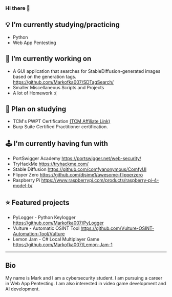 ### Hi there 👋

## 💡 I’m currently studying/practicing
- Python
- Web App Pentesting

## 🧠 I’m currently working on
- A GUI application that searches for StableDiffusion-generated images based on the generation tags. https://github.com/Markofka007/SDTagSearch/
- Smaller Miscellaneous Scripts and Projects
- A lot of Homework :(

## 🌱 Plan on studying
- TCM's PWPT Certification [(TCM Affiliate Link)](https://academy.tcm-sec.com/?affcode=770707_hn58qs9_)
- Burp Suite Certified Practitioner certification.

## 🕹 I'm currently having fun with
- PortSwigger Academy https://portswigger.net/web-security/
- TryHackMe https://tryhackme.com/
- Stable Diffusion https://github.com/comfyanonymous/ComfyUI
- Flipper Zero https://github.com/djsime1/awesome-flipperzero
- Raspberry Pi https://www.raspberrypi.com/products/raspberry-pi-4-model-b/

## ⭐ Featured projects
- PyLogger - Python Keylogger https://github.com/Markofka007/PyLogger
- Vulture - Automatic OSINT Tool https://github.com/Vulture-OSINT-Automation-Tool/Vulture
- Lemon Jam - C# Local Multiplayer Game https://github.com/Markofka007/Lemon-Jam-1

---

## Bio
My name is Mark and I am a cybersecurity student. I am pursuing a career in Web App Pentesting. I am also interested in video game development and AI development.
